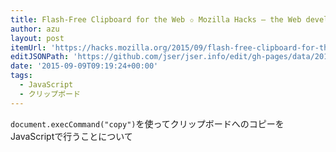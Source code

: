 ```yaml
---
title: Flash-Free Clipboard for the Web ✩ Mozilla Hacks – the Web developer blog
author: azu
layout: post
itemUrl: 'https://hacks.mozilla.org/2015/09/flash-free-clipboard-for-the-web/'
editJSONPath: 'https://github.com/jser/jser.info/edit/gh-pages/data/2015/09/index.json'
date: '2015-09-09T09:19:24+00:00'
tags:
  - JavaScript
  - クリップボード
---
```

`document.execCommand("copy")`を使ってクリップボードへのコピーをJavaScriptで行うことについて
